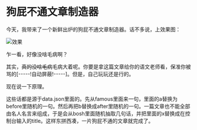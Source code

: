 # 狗屁不通文章制造器
今天，我带来了一个新鲜出炉的狗屁不通文章制造器。话不多说，上效果图：

![效果](https://raw.githubusercontent.com/lihansen123/article_maker/master/%E6%95%88%E6%9E%9C%E5%9B%BE.png)

乍一看，好像没啥毛病啊？

其实，~~真的没啥毛病~~毛病大着呢。你要是拿这篇文章给你的语文老师看，保准你被骂的[-----!自动屏蔽!-----]。但是，自己玩玩还是行的。

现在说一下原理。

这些话都是源于data.json里面的。先从famous里面来一句，里面的a替换为before里随机的一句。然后再把b替换成after里随机的一句。一篇文章也不能全部由名人名言来组成，于是会从bosh里面随机抽取几句话，并把里面的x替换成在控制台输入的title。这样东拼西凑，一片狗屁不通的文章就完成了。
